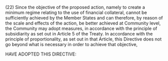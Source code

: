 (22) Since the objective of the proposed action, namely to create a minimum regime relating to the use of financial collateral, cannot be sufficiently achieved by the Member States and can therefore, by reason of the scale and effects of the action, be better achieved at Community level, the Community may adopt measures, in accordance with the principle of subsidiarity as set out in Article 5 of the Treaty. In accordance with the principle of proportionality, as set out in that Article, this Directive does not go beyond what is necessary in order to achieve that objective,

HAVE ADOPTED THIS DIRECTIVE: